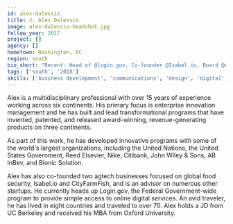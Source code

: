 ```yaml
---
id: alex-dalessio
title: J. Alex Dalessio
image: alex-dalessio-headshot.jpg
fellow_year: 2017
project: []
agency: []
hometown: Washington, DC
region: south
bio_short: "Recent: Head of @login.gov, Co-founder @Isabel.io, Board @equalit.ie, Advisor @massivesci, Builder @Bionicsolution. Past: Led innovation in 5+ Fortune 500, JD from UC Berkeley, MBA from Oxford."
tags: ['south', '2018']
skills: ['business development', 'communications', 'design', 'digital', 'policy', 'product']
---
```


Alex is a multidisciplinary professional with over 15 years of experience working across six continents. His primary focus is enterprise innovation management and he has built and lead transformational programs that have invented, patented, and released award-winning, revenue-generating products on three continents.

As part of this work, he has developed innovative programs with some of the world's largest organizations, including the United Nations, the United States Government, Reed Elsevier, Nike, Citibank, John Wiley & Sons, AB InBev, and Bionic Solution.

Alex has also co-founded two agtech businesses focused on global food security, Isabel.io and CityFarmFish, and is an advisor on numerous other startups. He currently heads up Login.gov, the Federal Government-wide program to provide simple access to online digital services. An avid traveler, he has lived in eight countries and traveled to over 70. Alex holds a JD from UC Berkeley and received his MBA from Oxford University.

